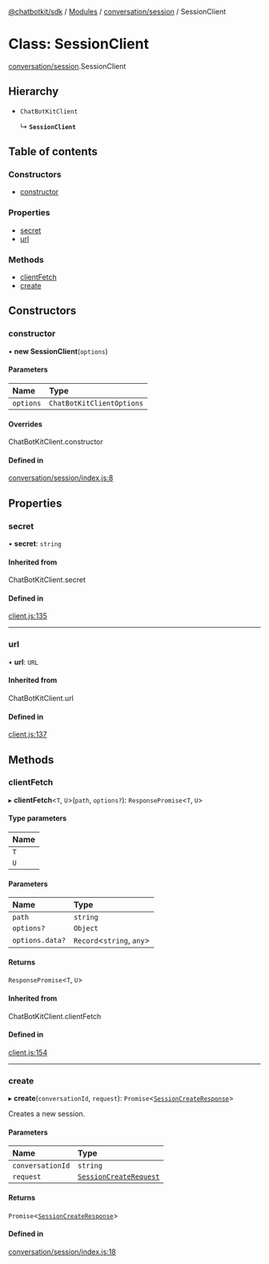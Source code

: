 [@chatbotkit/sdk](../README.md) / [Modules](../modules.md) / [conversation/session](../modules/conversation_session.md) / SessionClient

# Class: SessionClient

[conversation/session](../modules/conversation_session.md).SessionClient

## Hierarchy

- `ChatBotKitClient`

  ↳ **`SessionClient`**

## Table of contents

### Constructors

- [constructor](conversation_session.SessionClient.md#constructor)

### Properties

- [secret](conversation_session.SessionClient.md#secret)
- [url](conversation_session.SessionClient.md#url)

### Methods

- [clientFetch](conversation_session.SessionClient.md#clientfetch)
- [create](conversation_session.SessionClient.md#create)

## Constructors

### constructor

• **new SessionClient**(`options`)

#### Parameters

| Name | Type |
| :------ | :------ |
| `options` | `ChatBotKitClientOptions` |

#### Overrides

ChatBotKitClient.constructor

#### Defined in

[conversation/session/index.js:8](https://github.com/chatbotkit/node-sdk/blob/757deec/packages/sdk/src/conversation/session/index.js#L8)

## Properties

### secret

• **secret**: `string`

#### Inherited from

ChatBotKitClient.secret

#### Defined in

[client.js:135](https://github.com/chatbotkit/node-sdk/blob/757deec/packages/sdk/src/client.js#L135)

___

### url

• **url**: `URL`

#### Inherited from

ChatBotKitClient.url

#### Defined in

[client.js:137](https://github.com/chatbotkit/node-sdk/blob/757deec/packages/sdk/src/client.js#L137)

## Methods

### clientFetch

▸ **clientFetch**<`T`, `U`\>(`path`, `options?`): `ResponsePromise`<`T`, `U`\>

#### Type parameters

| Name |
| :------ |
| `T` |
| `U` |

#### Parameters

| Name | Type |
| :------ | :------ |
| `path` | `string` |
| `options?` | `Object` |
| `options.data?` | `Record`<`string`, `any`\> |

#### Returns

`ResponsePromise`<`T`, `U`\>

#### Inherited from

ChatBotKitClient.clientFetch

#### Defined in

[client.js:154](https://github.com/chatbotkit/node-sdk/blob/757deec/packages/sdk/src/client.js#L154)

___

### create

▸ **create**(`conversationId`, `request`): `Promise`<[`SessionCreateResponse`](../modules/conversation_session_v1.md#sessioncreateresponse)\>

Creates a new session.

#### Parameters

| Name | Type |
| :------ | :------ |
| `conversationId` | `string` |
| `request` | [`SessionCreateRequest`](../modules/conversation_session_v1.md#sessioncreaterequest) |

#### Returns

`Promise`<[`SessionCreateResponse`](../modules/conversation_session_v1.md#sessioncreateresponse)\>

#### Defined in

[conversation/session/index.js:18](https://github.com/chatbotkit/node-sdk/blob/757deec/packages/sdk/src/conversation/session/index.js#L18)
